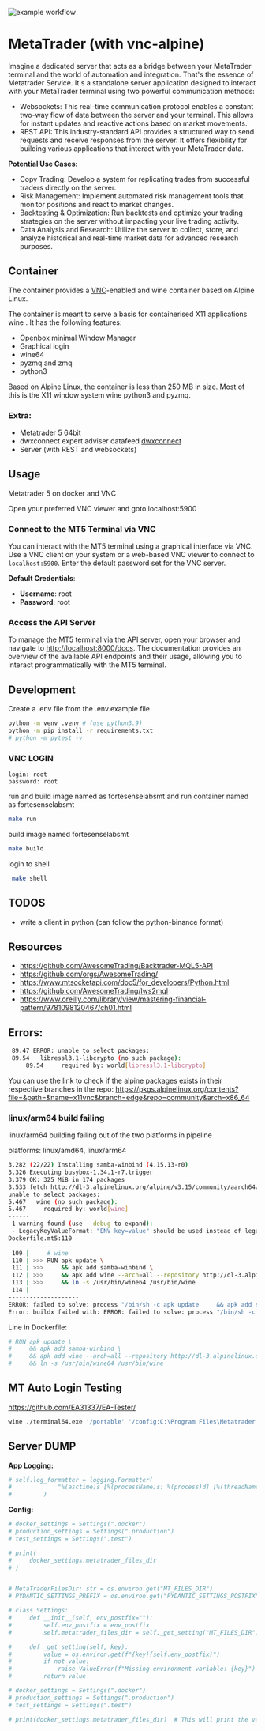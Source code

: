 ![example workflow](https://github.com/FortesenseLabs/metatrader-terminal/actions/workflows/deploy.yml/badge.svg)

# MetaTrader (with vnc-alpine)

Imagine a dedicated server that acts as a bridge between your MetaTrader terminal and the world of automation and integration. That's the essence of Metatrader Service. It's a standalone server application designed to interact with your MetaTrader terminal using two powerful communication methods:

- Websockets: This real-time communication protocol enables a constant two-way flow of data between the server and your terminal. This allows for instant updates and reactive actions based on market movements.
- REST API: This industry-standard API provides a structured way to send requests and receive responses from the server. It offers flexibility for building various applications that interact with your MetaTrader data.

**Potential Use Cases:**

- Copy Trading: Develop a system for replicating trades from successful traders directly on the server.
- Risk Management: Implement automated risk management tools that monitor positions and react to market changes.
- Backtesting & Optimization: Run backtests and optimize your trading strategies on the server without impacting your live trading activity.
- Data Analysis and Research: Utilize the server to collect, store, and analyze historical and real-time market data for advanced research purposes.

## Container

The container provides a [VNC](https://en.wikipedia.org/wiki/Virtual_Network_Computing)-enabled and wine container based on Alpine Linux.

The container is meant to serve a basis for containerised X11 applications wine . It has the following features:

- Openbox minimal Window Manager
- Graphical login
- wine64
- pyzmq and zmq
- python3

Based on Alpine Linux, the container is less than 250 MB in size. Most of this is the X11 window system wine python3 and pyzmq.

### Extra:

- Metatrader 5 64bit
- dwxconnect expert adviser datafeed [dwxconnect](https://github.com/darwinex/dwxconnect)
- Server (with REST and websockets)

## Usage

Metatrader 5 on docker and VNC

Open your preferred VNC viewer and goto localhost:5900

### Connect to the MT5 Terminal via VNC

You can interact with the MT5 terminal using a graphical interface via VNC. Use a VNC client on your system or a web-based VNC viewer to connect to `localhost:5900`. Enter the default password set for the VNC server.

**Default Credentials**:

- **Username**: root
- **Password**: root

### Access the API Server

To manage the MT5 terminal via the API server, open your browser and navigate to [http://localhost:8000/docs](http://localhost:8000/docs). The documentation provides an overview of the available API endpoints and their usage, allowing you to interact programmatically with the MT5 terminal.

## Development

Create a .env file from the .env.example file

```bash
python -m venv .venv # (use python3.9)
python -m pip install -r requirements.txt
# python -m pytest -v
```

### VNC LOGIN

```
login: root
password: root
```

run and build image named as fortesenselabsmt and run container named as fortesenselabsmt

```bash
make run
```

build image named fortesenselabsmt

```bash
make build
```

login to shell

```bash
 make shell
```

## TODOS

- write a client in python (can follow the python-binance format)

## Resources

- https://github.com/AwesomeTrading/Backtrader-MQL5-API
- https://github.com/orgs/AwesomeTrading/
- https://www.mtsocketapi.com/doc5/for_developers/Python.html
- https://github.com/AwesomeTrading/lws2mql
- https://www.oreilly.com/library/view/mastering-financial-pattern/9781098120467/ch01.html

## Errors:

```bash
 89.47 ERROR: unable to select packages:
 89.54   libressl3.1-libcrypto (no such package):
     89.54     required by: world[libressl3.1-libcrypto]
```

You can use the link to check if the alpine packages exists in their respective branches in the repo:
https://pkgs.alpinelinux.org/contents?file=&path=&name=x11vnc&branch=edge&repo=community&arch=x86_64

### linux/arm64 build failing

linux/arm64 building failing out of the two platforms in pipeline

platforms: linux/amd64, linux/arm64

```bash
3.282 (22/22) Installing samba-winbind (4.15.13-r0)
3.326 Executing busybox-1.34.1-r7.trigger
3.379 OK: 325 MiB in 174 packages
3.533 fetch http://dl-3.alpinelinux.org/alpine/v3.15/community/aarch64/APKINDEX.tar.gz
unable to select packages:
5.467   wine (no such package):
5.467     required by: world[wine]
------
 1 warning found (use --debug to expand):
 - LegacyKeyValueFormat: "ENV key=value" should be used instead of legacy "ENV key value" format (line 33)
Dockerfile.mt5:110
--------------------
 109 |     # wine
 110 | >>> RUN apk update \
 111 | >>>     && apk add samba-winbind \
 112 | >>>     && apk add wine --arch=all --repository http://dl-3.alpinelinux.org/alpine/v3.15/community/ \
 113 | >>>     && ln -s /usr/bin/wine64 /usr/bin/wine
 114 |
--------------------
ERROR: failed to solve: process "/bin/sh -c apk update     && apk add samba-winbind     && apk add wine --arch=all --repository http://dl-3.alpinelinux.org/alpine/v3.15/community/     && ln -s /usr/bin/wine64 /usr/bin/wine" did not complete successfully: exit code: 1
Error: buildx failed with: ERROR: failed to solve: process "/bin/sh -c apk update     && apk add samba-winbind     && apk add wine --arch=all --repository http://dl-3.alpinelinux.org/alpine/v3.15/community/     && ln -s /usr/bin/wine64 /usr/bin/wine" did not complete successfully: exit code: 1
```

Line in Dockerfile:

```Dockerfile
# RUN apk update \
#     && apk add samba-winbind \
#     && apk add wine --arch=all --repository http://dl-3.alpinelinux.org/alpine/v3.15/community/ \
#     && ln -s /usr/bin/wine64 /usr/bin/wine
```

## MT Auto Login Testing

https://github.com/EA31337/EA-Tester/

```bash
wine ./terminal64.exe '/portable' '/config:C:\Program Files\Metatrader 5\Config\common-config-custom.ini'
```

## Server DUMP

**App Logging:**

```python
# self.log_formatter = logging.Formatter(
#             "%(asctime)s [%(processName)s: %(process)d] [%(threadName)s: %(thread)d] [%(levelname)s] %(name)s: %(message)s"
#         )

```

**Config:**

```python
# docker_settings = Settings(".docker")
# production_settings = Settings(".production")
# test_settings = Settings(".test")

# print(
#     docker_settings.metatrader_files_dir
# )


# MetaTraderFilesDir: str = os.environ.get("MT_FILES_DIR")
# PYDANTIC_SETTINGS_PREFIX = os.environ.get("PYDANTIC_SETTINGS_POSTFIX", "")

# class Settings:
#     def __init__(self, env_postfix=""):
#         self.env_postfix = env_postfix
#         self.metatrader_files_dir = self._get_setting("MT_FILES_DIR")

#     def _get_setting(self, key):
#         value = os.environ.get(f"{key}{self.env_postfix}")
#         if not value:
#             raise ValueError(f"Missing environment variable: {key}")
#         return value

# docker_settings = Settings(".docker")
# production_settings = Settings(".production")
# test_settings = Settings(".test")

# print(docker_settings.metatrader_files_dir)  # This will print the value from the .docker environment variable

```
